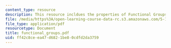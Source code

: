 ```yaml
---
content_type: resource
description: This resource incldues the properties of Functional Groups.
file: /media/https%3A/open-learning-course-data-rc.s3.amazonaws.com/5-12-organic-chemistry-i-spring-2005/ff42c8ceea47d6821be80cdfd2da3759_functional_groups.pdf
file_type: application/pdf
resourcetype: Document
title: functional_groups.pdf
uid: ff42c8ce-ea47-d682-1be8-0cdfd2da3759
---
```

